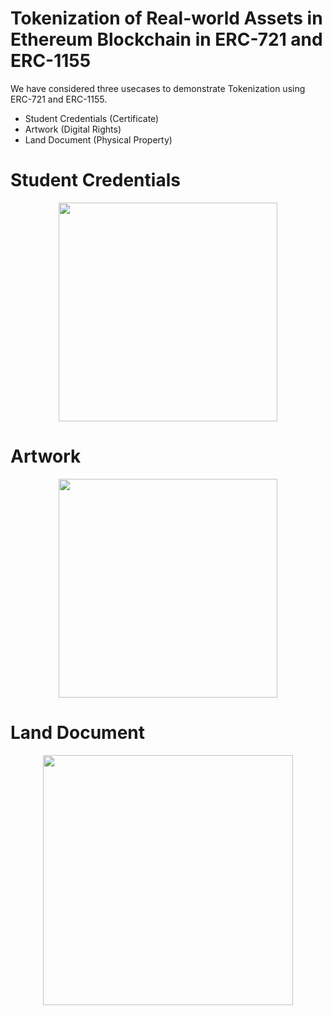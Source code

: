 # Tokenization of Real-world Assets in Ethereum Blockchain in ERC-721 and ERC-1155


We have considered three usecases to demonstrate Tokenization using ERC-721 and ERC-1155.
- Student Credentials (Certificate)
- Artwork (Digital Rights)
- Land Document (Physical Property)

# Student Credentials

<p align="center">
<img src="" width="350" align="center">
</p> 


# Artwork
<p align="center">
<img src="" width="350" align="center">
</p> 



# Land Document
<p align="center">
<img src="" width="400" align="center">
</p> 

